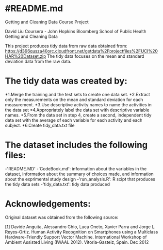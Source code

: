 #README.md
=================================================================================================================
Getting and Cleaning Data Course Project

David Liu
Coursera - John Hopkins Bloomberg School of Public Health
Getting and Cleaning Data

This project produces tidy data from raw data obtained from: https://d396qusza40orc.cloudfront.net/getdata%2Fprojectfiles%2FUCI%20HAR%20Dataset.zip 
The tidy data focuses on the mean and standard deviation data from the raw data.

The tidy data was created by:
=================================================
*1.Merge the training and the test sets to create one data set.
*2.Extract only the measurements on the mean and standard deviation for each measurement. 
*3.Use descriptive activity names to name the activities in the data set
*4.Appropriately label the data set with descriptive variable names. 
*5.From the data set in step 4, create a second, independent tidy data set with the average of each variable for each activity and each subject.
*6.Create tidy_data.txt file


The dataset includes the following files:
=================================================================================================================
-'README.MD'
-'CodeBook.md': information about the variables in the dataset, information about the summary of choices made, and information about the exprimental study design
-'run_analysis.R': R scipt that produces the tidy data sets
-'tidy_data.txt': tidy data produced 


Acknowledgements:
==========================================================================================
Original dataset was obtained from the following source:

[1] Davide Anguita, Alessandro Ghio, Luca Oneto, Xavier Parra and Jorge L. Reyes-Ortiz. Human Activity Recognition on Smartphones using a Multiclass Hardware-Friendly Support Vector Machine. International Workshop of Ambient Assisted Living (IWAAL 2012). Vitoria-Gasteiz, Spain. Dec 2012